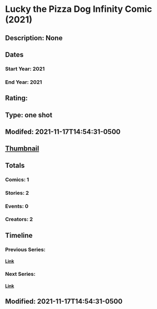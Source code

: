 # Lucky the Pizza Dog Infinity Comic (2021)
## Description: None
## Dates
### Start Year: 2021
### End Year: 2021
## Rating: 
## Type: one shot
## Modifed: 2021-11-17T14:54:31-0500
## [Thumbnail](http://i.annihil.us/u/prod/marvel/i/mg/1/c0/61899e589f225.png)
## Totals
### Comics: 1
### Stories: 2
### Events: 0
### Creators: 2
## Timeline
### Previous Series: 
#### [Link]()
### Next Series: 
#### [Link]()
## Modified: 2021-11-17T14:54:31-0500